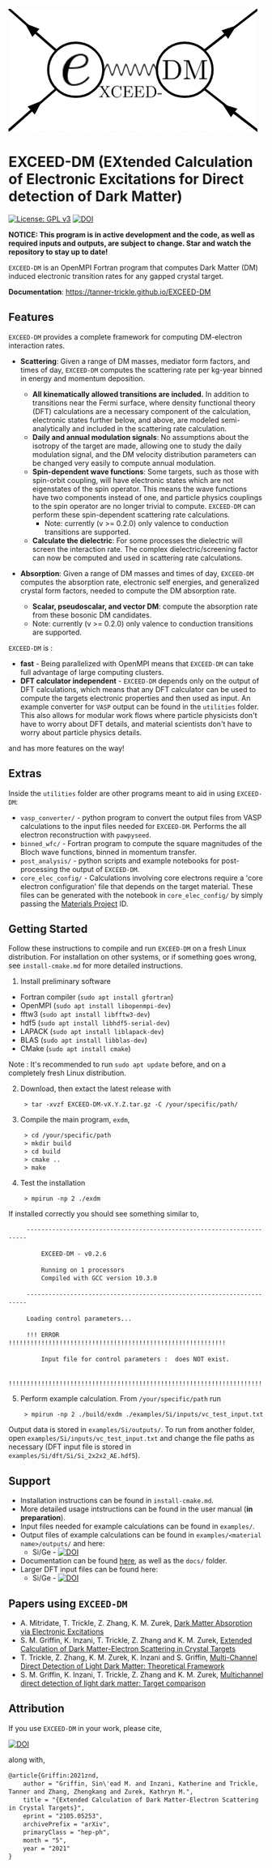 ![exdm-prelim-logo](./docs/media/exdm-prelim-logo.png)

# EXCEED-DM (EXtended Calculation of Electronic Excitations for Direct detection of Dark Matter)

[![License: GPL v3](https://img.shields.io/badge/License-GPLv3-blue.svg)](https://www.gnu.org/licenses/gpl-3.0)
[![DOI](https://zenodo.org/badge/354900532.svg)](https://zenodo.org/badge/latestdoi/354900532)

**NOTICE: This program is in active development and the code, as well as required inputs and outputs, are subject to change. Star and watch the repository to stay up to date!**


`EXCEED-DM` is an OpenMPI Fortran program that computes Dark Matter (DM) induced electronic transition rates for any gapped crystal target. 

**Documentation**: https://tanner-trickle.github.io/EXCEED-DM

## Features

`EXCEED-DM` provides a complete framework for computing DM-electron interaction rates. 

- **Scattering**: Given a range of DM masses, mediator form factors, and times of day, `EXCEED-DM` computes the scattering rate per kg-year binned in energy and momentum deposition.
    - **All kinematically allowed transitions are included.** In addition to transitions near the Fermi surface, where density functional theory (DFT) calculations are a necessary component of the calculation, electronic states further below, and above, are modeled semi-analytically and included in the scattering rate calculation.
    - **Daily and annual modulation signals**: No assumptions about the isotropy of the target are made, allowing one to study the daily modulation signal, and the DM velocity distribution parameters can be changed very easily to compute annual modulation. 
    - **Spin-dependent wave functions**: Some targets, such as those with spin-orbit coupling, will have electronic states which are not eigenstates of the spin operator. This means the wave functions have two components instead of one, and particle physics couplings to the spin operator are no longer trivial to compute. `EXCEED-DM` can perform these spin-dependent scattering rate calculations.
      - Note: currently (v >= 0.2.0) only valence to conduction transitions are supported.
    - **Calculate the dielectric**: For some processes the dielectric will screen the interaction rate. The complex dielectric/screening factor can now be computed and used in scattering rate calculations.

- **Absorption**: Given a range of DM masses and times of day, `EXCEED-DM` computes the absorption rate, electronic self energies, and generalized crystal form factors, needed to compute the DM absorption rate.
    - **Scalar, pseudoscalar, and vector DM**: compute the absorption rate from these bosonic DM candidates.
    - Note: currently (v >= 0.2.0) only valence to conduction transitions are supported.

`EXCEED-DM` is :

- **fast** - Being parallelized with OpenMPI means that `EXCEED-DM` can take full advantage of large computing clusters. 
- **DFT calculator independent** - `EXCEED-DM` depends only on the output of DFT calculations, which means that any DFT calculator can be used to compute the targets electronic properties and then used as input. An example converter for `VASP` output can be found in the `utilities` folder. This also allows for modular work flows where particle physicists don't have to worry about DFT details, and material scientists don't have to worry about particle physics details.

and has more features on the way!

## Extras

Inside the `utilities` folder are other programs meant to aid in using `EXCEED-DM`:

- `vasp_converter/` - python program to convert the output files from VASP calculations to the input files needed for `EXCEED-DM`. Performs the all electron reconstruction with `pawpyseed`.
- `binned_wfc/` - Fortran program to compute the square magnitudes of the Bloch wave functions, binned in momentum transfer.  
- `post_analysis/` - python scripts and example notebooks for post-processing the output of `EXCEED-DM`.
- `core_elec_config/` - Calculations involving core electrons require a 'core electron configuration' file that depends on the target material. These files can be generated with the notebook in `core_elec_config/` by simply passing the [Materials Project](https://materialsproject.org/) ID.

## Getting Started

Follow these instructions to compile and run `EXCEED-DM` on a fresh Linux distribution. For installation on other systems, or if something goes wrong, see `install-cmake.md` for more detailed instructions.

1) Install preliminary software

- Fortran compiler (`sudo apt install gfortran`)
- OpenMPI (`sudo apt install libopenmpi-dev`)
- fftw3 (`sudo apt install libfftw3-dev`)
- hdf5 (`sudo apt install libhdf5-serial-dev`)
- LAPACK (`sudo apt install liblapack-dev`)
- BLAS (`sudo apt install libblas-dev`)
- CMake (`sudo apt install cmake`)

Note : It's recommended to run `sudo apt update` before, and on a completely fresh Linux distribution.

2) Download, then extact the latest release with
    
        > tar -xvzf EXCEED-DM-vX.Y.Z.tar.gz -C /your/specific/path/

3) Compile the main program, `exdm`,

        > cd /your/specific/path
        > mkdir build
        > cd build
        > cmake ..
        > make

4) Test the installation

        > mpirun -np 2 ./exdm

If installed correctly you should see something similar to,

         ----------------------------------------------------------------------

             EXCEED-DM - v0.2.6

             Running on 1 processors
             Compiled with GCC version 10.3.0

         ----------------------------------------------------------------------

         Loading control parameters...

         !!! ERROR !!!!!!!!!!!!!!!!!!!!!!!!!!!!!!!!!!!!!!!!!!!!!!!!!!!!!!!!!!!!

             Input file for control parameters :  does NOT exist.

         !!!!!!!!!!!!!!!!!!!!!!!!!!!!!!!!!!!!!!!!!!!!!!!!!!!!!!!!!!!!!!!!!!!!!!

5) Perform example calculation. From `/your/specific/path` run         

        > mpirun -np 2 ./build/exdm ./examples/Si/inputs/vc_test_input.txt

Output data is stored in `examples/Si/outputs/`. To run from another folder, open `examples/Si/inputs/vc_test_input.txt` and change the file paths as necessary (DFT input file is stored in `examples/Si/dft/Si/Si_2x2x2_AE.hdf5`).

## Support 

- Installation instructions can be found in `install-cmake.md`.
- More detailed usage intstructions can be found in the user manual (**in preparation**).
- Input files needed for example calculations can be found in `examples/`.
- Output files of example calculations can be found in `examples/<material name>/outputs/` and here:
    - Si/Ge - [![DOI](https://zenodo.org/badge/DOI/10.5281/zenodo.4737654.svg)](https://doi.org/10.5281/zenodo.4737654) 
- Documentation can be found [here](https://tanner-trickle.github.io/EXCEED-DM), as well as the `docs/` folder.
- Larger DFT input files can be found here: 
    - Si/Ge - [![DOI](https://zenodo.org/badge/DOI/10.5281/zenodo.4735777.svg)](https://doi.org/10.5281/zenodo.4735777)

## Papers using `EXCEED-DM`

- A. Mitridate, T. Trickle, Z. Zhang, K. M. Zurek, [Dark Matter Absorption via Electronic Excitations]
- S. M. Griffin, K. Inzani, T. Trickle, Z. Zhang and K. M. Zurek, [Extended Calculation of Dark Matter-Electron Scattering in Crystal Targets]
- T. Trickle, Z. Zhang, K. M. Zurek, K. Inzani and S. Griffin, [Multi-Channel Direct Detection of Light Dark Matter: Theoretical Framework]
- S. M. Griffin, K. Inzani, T. Trickle, Z. Zhang and K. M. Zurek, [Multichannel direct detection of light dark matter: Target comparison]

[Dark Matter Absorption via Electronic Excitations]: https://arxiv.org/abs/2106.12586 
[Extended Calculation of Dark Matter-Electron Scattering in Crystal Targets]: https://arxiv.org/abs/2105.05253 
[Multi-Channel Direct Detection of Light Dark Matter: Theoretical Framework]: https://doi.org/10.1007/JHEP03(2020)036
[Multichannel direct detection of light dark matter: Target comparison]: https://doi.org/10.1103/PhysRevD.101.055004

## Attribution

If you use `EXCEED-DM` in your work, please cite,

[![DOI](https://zenodo.org/badge/354900532.svg)](https://zenodo.org/badge/latestdoi/354900532)

along with,

    @article{Griffin:2021znd,
        author = "Griffin, Sin\'ead M. and Inzani, Katherine and Trickle, Tanner and Zhang, Zhengkang and Zurek, Kathryn M.",
        title = "{Extended Calculation of Dark Matter-Electron Scattering in Crystal Targets}",
        eprint = "2105.05253",
        archivePrefix = "arXiv",
        primaryClass = "hep-ph",
        month = "5",
        year = "2021"
    }

